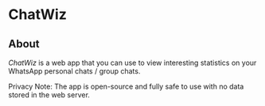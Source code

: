 # ChatWiz

## About

*ChatWiz* is a web app that you can use to view interesting statistics on your WhatsApp personal chats / group chats.

Privacy Note: The app is open-source and fully safe to use with no data stored in the web server.

